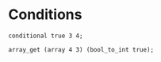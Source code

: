 # Conditions

```polygolf
conditional true 3 4;
```

```polygolf conditions.safeConditionalOpToCollectionGet("array")
array_get (array 4 3) (bool_to_int true);
```
